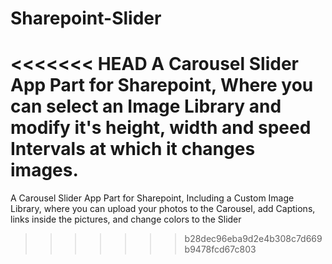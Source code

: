 # Sharepoint-Slider
<<<<<<< HEAD
A Carousel Slider App Part for Sharepoint, Where you can select an Image Library and modify it's height, width and speed Intervals at which it changes images.
=======
A Carousel Slider App Part for Sharepoint, Including a Custom Image Library, where you can upload your photos to the Carousel, add Captions, links inside the pictures, and change colors to the Slider
>>>>>>> b28dec96eba9d2e4b308c7d669b9478fcd67c803
